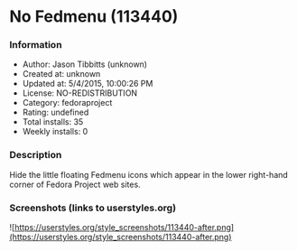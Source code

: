 # No Fedmenu (113440)

### Information
- Author: Jason Tibbitts (unknown)
- Created at: unknown
- Updated at: 5/4/2015, 10:00:26 PM
- License: NO-REDISTRIBUTION
- Category: fedoraproject
- Rating: undefined
- Total installs: 35
- Weekly installs: 0


### Description
Hide the little floating Fedmenu icons which appear in the lower right-hand corner of Fedora Project web sites.


### Screenshots (links to userstyles.org)
![https://userstyles.org/style_screenshots/113440-after.png](https://userstyles.org/style_screenshots/113440-after.png)


